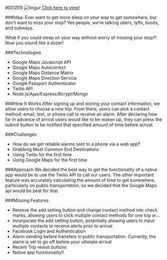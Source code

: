 #DOZER
![Imgur](https://i.imgur.com/HKy4zWK.png)
[Click here to view!](https://evening-bastion-15027.herokuapp.com/)

###Idea: 
Ever want to get more sleep on your way to get somewhere, but don't want to miss your stop? Yes people, we're talking ubers, lyfts, buses, and subways.

What if you could sleep on your way without worry of missing your stop?! Now you sound like a dozer!

###Technologies
* Google Maps Javascript API
* Google Maps Autocorrect
* Google Maps Distance Matrix
* Google Maps Direction Service
* Google Passport Authenticator
* Twilio API
* Node.js/Ajax/Express/Bcrypt/Mongo


###How It Works
After signing up and storing your contact information, we allow users to choose a new trip. From there, users can pick a contact method: email, text, or phone call to receive an alarm. After declaring how far in advance of arrival users would like to be woken up, they can press the submit button to be notified that specified amount of time before arrival.

###Challenges
* How do we get reliable alarms sent to a phone via a web app?
* Grabbing Most Common End Destinations
* Using Twilio for the first time
* Using Google Maps for the first time

###Approach
We decided the best way to get the functionality of a native app would be to use the Twilio API to call our users. The other important feature was accurately calculating the amount of time to get somewhere, particularly on public transportation, so we decided that the Google Maps api would be best for that.

###Missing Features
* Remove the add setting button and change contact method into check marks, allowing users to click multiple contact methods for one trip or...
* Incorporate the add setting button, potentially allowing users to input multiple contacts to receive alerts prior to arrival
* Facebook Login and Authentication
* Alarm sending before transfers in public transportation. Currently, the alarm is set to go off before your ultimate arrival
* Recent Trip revisit buttons
* Native app functionality!!

